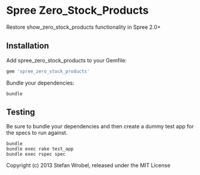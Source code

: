 Spree Zero_Stock_Products
======================

Restore show_zero_stock_products functionality in Spree 2.0+

Installation
------------

Add spree_zero_stock_products to your Gemfile:

```ruby
gem 'spree_zero_stock_products'
```

Bundle your dependencies:

```shell
bundle
```

Testing
-------

Be sure to bundle your dependencies and then create a dummy test app for the specs to run against.

```shell
bundle
bundle exec rake test_app
bundle exec rspec spec
```

Copyright (c) 2013 Stefan Wrobel, released under the MIT License
